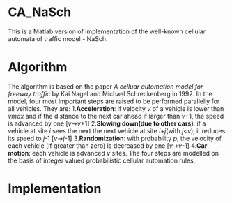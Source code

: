 CA_NaSch
========

This is a Matlab version of implementation of the well-known cellular automata of traffic model - NaSch.

# Algorithm
The algorithm is based on the paper *A celluar automation model for freeway traffic* by Kai Nagel and Michael Schreckenberg in 1992.
In the model, four most important steps are raised to be performed parallelly for all vehicles. They are:
1.**Acceleration**: if velocity *v* of a vehicle is lower than *vmax* and if the distance to the next car ahead if larger than *v*+1, the speed is advanced by one [*v*->*v*+1]
2.**Slowing down(due to other cars)**: if a vehicle at site *i* sees the next the next vehicle at site *i*+*j*(with *j*<*v*), it reduces its speed to *j*-1 [*v*->*j*-1]
3.**Randomization**: with probability *p*, the velocity of each vehicle (if greater than zero) is decreased by one [*v*->*v*-1]
4.**Car motion**: each vehicle is advanced *v* sites.
The four steps are modelled on the basis of integer valued probabilistic cellular automation rules.

# Implementation
